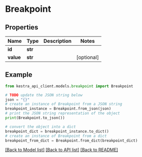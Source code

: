# Breakpoint


## Properties

Name | Type | Description | Notes
------------ | ------------- | ------------- | -------------
**id** | **str** |  | 
**value** | **str** |  | [optional] 

## Example

```python
from kestra_api_client.models.breakpoint import Breakpoint

# TODO update the JSON string below
json = "{}"
# create an instance of Breakpoint from a JSON string
breakpoint_instance = Breakpoint.from_json(json)
# print the JSON string representation of the object
print(Breakpoint.to_json())

# convert the object into a dict
breakpoint_dict = breakpoint_instance.to_dict()
# create an instance of Breakpoint from a dict
breakpoint_from_dict = Breakpoint.from_dict(breakpoint_dict)
```
[[Back to Model list]](../README.md#documentation-for-models) [[Back to API list]](../README.md#documentation-for-api-endpoints) [[Back to README]](../README.md)


